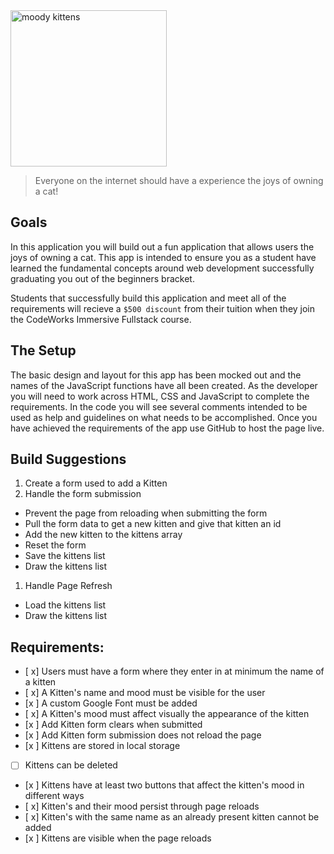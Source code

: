 <div class="text-center">
	<img src="https://codeworks.blob.core.windows.net/public/assets/img/projects/moody-logo.png" alt="moody kittens" height="250">
</div>

> Everyone on the internet should have a experience the joys of owning a cat!

## Goals
In this application you will build out a fun application that allows users the joys of owning a cat. This app is intended to ensure you as a student have learned the fundamental concepts around web development successfully graduating you out of the beginners bracket.

Students that successfully build this application and meet all of the requirements will recieve a `$500 discount` from their tuition when they join the CodeWorks Immersive Fullstack course. 

## The Setup
The basic design and layout for this app has been mocked out and the names of the JavaScript functions have all been created. As the developer you will need to work across HTML, CSS and JavaScript to complete the requirements. In the code you will see several comments intended to be used as help and guidelines on what needs to be accomplished. Once you have achieved the requirements of the app use GitHub to host the page live.

## Build Suggestions
1. Create a form used to add a Kitten
1. Handle the form submission
  - Prevent the page from reloading when submitting the form
  - Pull the form data to get a new kitten and give that kitten an id
  - Add the new kitten to the kittens array
  - Reset the form
  - Save the kittens list
  - Draw the kittens list
1. Handle Page Refresh
  - Load the kittens list
  - Draw the kittens list

## Requirements: 
- [ x] Users must have a form where they enter in at minimum the name of a kitten 
- [ x] A Kitten's name and mood must be visible for the user 
- [x ] A custom Google Font must be added 
- [ x] A Kitten's mood must affect visually the appearance of the kitten 
- [x ] Add Kitten form clears when submitted 
- [x ] Add Kitten form submission does not reload the page 
- [x ] Kittens are stored in local storage 
- [ ] Kittens can be deleted 
- [x ] Kittens have at least two buttons that affect the kitten's mood in different ways 
- [ x] Kitten's and their mood persist through page reloads 
- [ x] Kitten's with the same name as an already present kitten cannot be added 
- [x ] Kittens are visible when the page reloads
